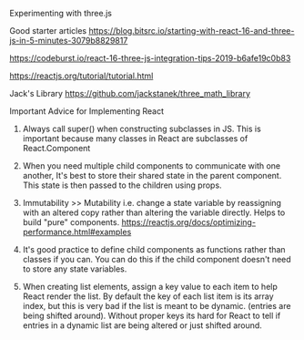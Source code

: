 Experimenting with three.js

Good starter articles
https://blog.bitsrc.io/starting-with-react-16-and-three-js-in-5-minutes-3079b8829817

https://codeburst.io/react-16-three-js-integration-tips-2019-b6afe19c0b83

https://reactjs.org/tutorial/tutorial.html

Jack's Library
https://github.com/jackstanek/three_math_library

Important Advice for Implementing React

1) Always call super() when constructing subclasses in JS. 
This is important because many classes in React are subclasses of React.Component

2) When you need multiple child components to communicate with one another, 
It's best to store their shared state in the parent component. 
This state is then passed to the children using props.

3) Immutability >> Mutability i.e. change a state variable by reassigning with an altered copy
rather than altering the variable directly. Helps to build "pure" components. https://reactjs.org/docs/optimizing-performance.html#examples

4) It's good practice to define child components as functions rather than classes if you can.
You can do this if the child component doesn't need to store any state variables.

5) When creating list elements, assign a key value to each item to help React render the list.
By default the key of each list item is its array index, but this is very bad if the list is meant to be dynamic.
(entries are being shifted around). Without proper keys its hard for React to tell if entries in a dynamic list
are being altered or just shifted around.
